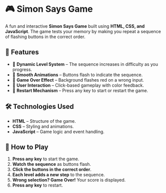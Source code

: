 # 🎮 Simon Says Game

A fun and interactive **Simon Says Game** built using **HTML, CSS, and JavaScript**. The game tests your memory by making you repeat a sequence of flashing buttons in the correct order. 

## 📌 Features
- 🔹 **Dynamic Level System** – The sequence increases in difficulty as you progress.
- 🔹 **Smooth Animations** – Buttons flash to indicate the sequence.
- 🔹 **Game Over Effect** – Background flashes red on a wrong input.
- 🔹 **User Interaction** – Click-based gameplay with color feedback.
- 🔹 **Restart Mechanism** – Press any key to start or restart the game.

## 🛠️ Technologies Used
- **HTML** – Structure of the game.
- **CSS** – Styling and animations. 
- **JavaScript** – Game logic and event handling.

## 🚀 How to Play
1. **Press any key** to start the game.
2. **Watch the sequence** as buttons flash.
3. **Click the buttons in the correct order**.
4. **Each level adds a new step** to the sequence.
5. **Wrong selection? Game Over!** Your score is displayed.
6. **Press any key** to restart.
